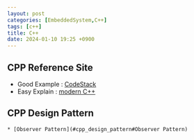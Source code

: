 ```yaml
---
layout: post
categories: [EmbeddedSystem,C++]
tags: [c++]
title: C++
date: 2024-01-10 19:25 +0900
---
```

## CPP Reference Site
* Good Example : [CodeStack](https://codescracker.com/cpp/cpp-data-structures.html)
* Easy Explain : [modern C++ ](https://alandefreitas.github.io/moderncpp/)

## CPP Design Pattern 
    * [Observer Pattern](#cpp_design_pattern#Observer Pattern)
